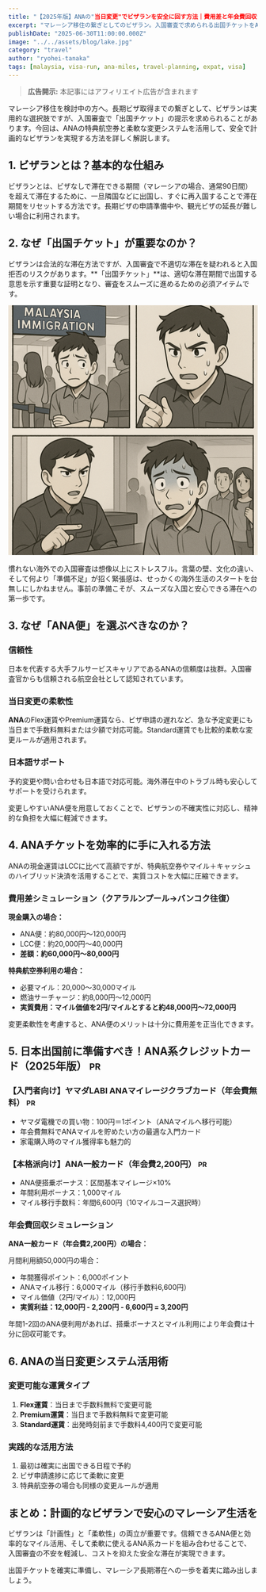 ```yaml
---
title: "【2025年版】ANAの"当日変更"でビザランを安全に回す方法｜費用差と年会費回収シミュレーション"
excerpt: "マレーシア移住の繋ぎとしてのビザラン。入国審査で求められる出国チケットをANAの特典航空券と柔軟な変更システムで確保し、コストを抑えながら安全な長期滞在を実現する方法を詳しく解説します。"
publishDate: "2025-06-30T11:00:00.000Z"
image: "../../assets/blog/lake.jpg"
category: "travel"
author: "ryohei-tanaka"
tags: [malaysia, visa-run, ana-miles, travel-planning, expat, visa]
---
```


> **広告開示:** 本記事にはアフィリエイト広告が含まれます

マレーシア移住を検討中の方へ。長期ビザ取得までの繋ぎとして、ビザランは実用的な選択肢ですが、入国審査で「出国チケット」の提示を求められることがあります。今回は、ANAの特典航空券と柔軟な変更システムを活用して、安全で計画的なビザランを実現する方法を詳しく解説します。

## 1. ビザランとは？基本的な仕組み

ビザランとは、ビザなしで滞在できる期間（マレーシアの場合、通常90日間）を超えて滞在するために、一旦隣国などに出国し、すぐに再入国することで滞在期間をリセットする方法です。長期ビザの申請準備中や、観光ビザの延長が難しい場合に利用されます。

## 2. なぜ「出国チケット」が重要なのか？

ビザランは合法的な滞在方法ですが、入国審査で不適切な滞在を疑われると入国拒否のリスクがあります。**「出国チケット」**は、適切な滞在期間で出国する意思を示す重要な証明となり、審査をスムーズに進めるための必須アイテムです。

![入国審査での困難な状況](../../assets/blog/immigration-difficulty.png)

慣れない海外での入国審査は想像以上にストレスフル。言葉の壁、文化の違い、そして何より「準備不足」が招く緊張感は、せっかくの海外生活のスタートを台無しにしかねません。事前の準備こそが、スムーズな入国と安心できる滞在への第一歩です。

## 3. なぜ「ANA便」を選ぶべきなのか？

### 信頼性
日本を代表する大手フルサービスキャリアであるANAの信頼度は抜群。入国審査官からも信頼される航空会社として認知されています。

### 当日変更の柔軟性
**ANA**のFlex運賃やPremium運賃なら、ビザ申請の遅れなど、急な予定変更にも当日まで手数料無料または少額で対応可能。Standard運賃でも比較的柔軟な変更ルールが適用されます。

### 日本語サポート
予約変更や問い合わせも日本語で対応可能。海外滞在中のトラブル時も安心してサポートを受けられます。

変更しやすいANA便を用意しておくことで、ビザランの不確実性に対応し、精神的な負担を大幅に軽減できます。

## 4. ANAチケットを効率的に手に入れる方法

ANAの現金運賃はLCCに比べて高額ですが、特典航空券やマイル＋キャッシュのハイブリッド決済を活用することで、実質コストを大幅に圧縮できます。

### 費用差シミュレーション（クアラルンプール→バンコク往復）

**現金購入の場合：**
- ANA便：約80,000円〜120,000円
- LCC便：約20,000円〜40,000円
- **差額：約60,000円〜80,000円**

**特典航空券利用の場合：**
- 必要マイル：20,000〜30,000マイル
- 燃油サーチャージ：約8,000円〜12,000円
- **実質費用：マイル価値を2円/マイルとすると約48,000円〜72,000円**

変更柔軟性を考慮すると、ANA便のメリットは十分に費用差を正当化できます。

## 5. 日本出国前に準備すべき！ANA系クレジットカード（2025年版） <small>PR</small>

### 【入門者向け】ヤマダLABI ANAマイレージクラブカード（年会費無料） <small>PR</small>
- ヤマダ電機での買い物：100円＝1ポイント（ANAマイルへ移行可能）
- 年会費無料でANAマイルを貯めたい方の最適な入門カード
- 家電購入時のマイル獲得率も魅力的

### 【本格派向け】ANA一般カード（年会費2,200円） <small>PR</small>
- ANA便搭乗ボーナス：区間基本マイレージ×10%
- 年間利用ボーナス：1,000マイル
- マイル移行手数料：年間6,600円（10マイルコース選択時）

### 年会費回収シミュレーション

**ANA一般カード（年会費2,200円）の場合：**

月間利用額50,000円の場合：
- 年間獲得ポイント：6,000ポイント
- ANAマイル移行：6,000マイル（移行手数料6,600円）
- マイル価値（2円/マイル）：12,000円
- **実質利益：12,000円 - 2,200円 - 6,600円 = 3,200円**

年間1-2回のANA便利用があれば、搭乗ボーナスとマイル利用により年会費は十分に回収可能です。

## 6. ANAの当日変更システム活用術

### 変更可能な運賃タイプ
1. **Flex運賃**：当日まで手数料無料で変更可能
2. **Premium運賃**：当日まで手数料無料で変更可能
3. **Standard運賃**：出発時刻前まで手数料4,400円で変更可能

### 実践的な活用方法
1. 最初は確実に出国できる日程で予約
2. ビザ申請進捗に応じて柔軟に変更
3. 特典航空券の場合も同様の変更ルールが適用

## まとめ：計画的なビザランで安心のマレーシア生活を

ビザランは「計画性」と「柔軟性」の両立が重要です。信頼できるANA便と効率的なマイル活用、そして柔軟に使えるANA系カードを組み合わせることで、入国審査の不安を軽減し、コストを抑えた安全な滞在が実現できます。

出国チケットを確実に準備し、マレーシア長期滞在への一歩を着実に踏み出しましょう。 